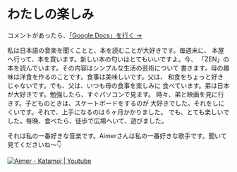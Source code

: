 # わたしの楽しみ

コメントがあったら、[「Google Docs」を行く →](https://docs.google.com/document/d/12YKZ5dvT9PcIuLNPTDNS3X7qz1r6MaS-OYot57I0aWw/edit?usp=sharing)

私は日本語の音楽を聞くことと、本を読むことが大好きです。毎週末に、
本屋へ行って、本を買います。新しい本の匂いはとてもいいですよ。今、
「ZEN」の本を読んでいます。その内容はシンプルな生活の芸術について
書きます。母の趣味は洋食を作るのことです。食事は美味しいです。父は、
和食をちょっと好きじゃないです。でも、父は、いつも母の食事を楽しみに
食べています。弟は日本が大好きです。勉強したら、すぐパソコンで見ます。
時々、弟と映画を見に行きす。子どものときは、スケートボードをするのが
大好きでした。それをしにくいです。それで、上手になるのは６ヶ月かかりました。
でも、とても楽しいでした。毎晩、食べたら、徒歩で広場へいて、遊びました。

それは私の一番好きな音楽です。Aimerさんは私の一番好きな歌手です。聞いて見てくださいね〜👇

[![Aimer - Katamoi | Youtube](https://user-images.githubusercontent.com/66771508/170771079-df17994c-d31f-459c-a66b-22c451da536e.jpg)](https://www.youtube.com/watch?v=zSOJk7ggJts)
